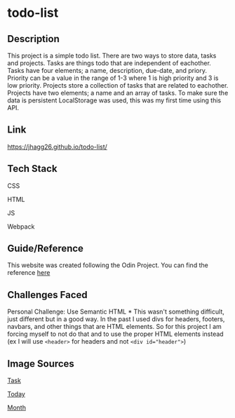 # todo-list

## Description
This project is a simple todo list. There are two ways to store data, tasks and projects. Tasks are things todo that are independent of eachother. Tasks have four elements; a name, description, due-date, and priory. Priority can be a value in the range of 1-3 where 1 is high priority and 3 is low priority. Projects store a collection of tasks that are related to eachother. Projects have two elements; a name and an array of tasks. To make sure the data is persistent LocalStorage was used, this was my first time using this API. 

## Link
https://jhagg26.github.io/todo-list/

## Tech Stack

CSS

HTML

JS

Webpack

## Guide/Reference
This website was created following the Odin Project. You can find the reference [here](https://www.theodinproject.com/lessons/node-path-javascript-todo-list)

## Challenges Faced
Personal Challenge: Use Semantic HTML
    * This wasn't something difficult, just different but in a good way. In the past I used divs for headers, footers, navbars, and other things that are HTML elements. So for this project I am forcing myself to not do that and to use the proper HTML elements instead (ex I will use `<header>` for headers and not `<div id="header">`)

    
## Image Sources
[Task](https://pixabay.com/vectors/to-do-list-terminal-board-check-off-2103511/)

[Today](https://pixabay.com/vectors/calendar-date-schedule-cells-days-27364/)

[Month](https://pixabay.com/vectors/calendar-agenda-appointments-27087/)
